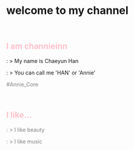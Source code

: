 <html>

<head>
<title><hello></title>
</head>

<h1>welcome to my channel</h1>
<br>

<style>
h2 {color:pink;}
</style>
<h2>I am channieinn</h2>
<p>: > My name is Chaeyun Han</p>
<p>: > You can call me 'HAN' or 'Annie'</p>
<style>
p1 {color:grey;}
</style>
<p1> #Annie_Core</p>
<br>

<h2>I like...</h2>
<p>: > I like beauty</p>
<p>: > I like music</p>
<br>

</html>
